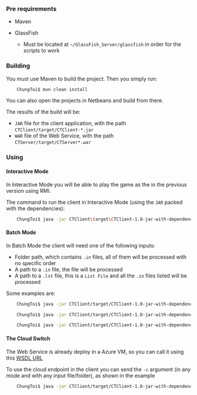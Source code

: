 ### Pre requirements
* Maven
* GlassFish

	* Must be located at `~/GlassFish_Server/glassfish` in order for the scripts to work

### Building

You must use Maven to build the project. Then you simply run:

```bash
	ChungToi$ mvn clean install
```

You can also open the projects in Netbeans and build from there.

The results of the build will be:
* `JAR` file for the client application, with the path `CTClient/target/CTClient-*.jar`
* `WAR` file of the Web Service, with the path `CTServer/target/CTServer*.war`

### Using

#### Interactive Mode
In Interactive Mode you will be able to play the game as the in the previous version using RMI.

The command to run the client in Interactive Mode (using the `JAR` packed with the dependencies):

```bash
	ChungToi$ java -jar CTClient\target\CTClient-1.0-jar-with-dependencies.jar
```

#### Batch Mode
In Batch Mode the client will need one of the following inputs:

* Folder path, which contains `.in` files, all of them will be processed with no specific order
* A path to a `.in` file, the file will be processed
* A path to a `.lst` file, this is a `List File` and all the `.in` files listed will be processed

Some examples are:
```bash
	ChungToi$ java -jar CTClient/target/CTClient-1.0-jar-with-dependencies.jar samples

	ChungToi$ java -jar CTClient/target/CTClient-1.0-jar-with-dependencies.jar samples/ChungToi-0000.in

	ChungToi$ java -jar CTClient/target/CTClient-1.0-jar-with-dependencies.jar samples/Batch1_List1.lst
```
#### The Cloud Switch

The Web Service is already deploy in a Azure VM, so you can call it using this [WSDL URL](http://solr-impbd.eastus.cloudapp.azure.com:8080/ctwebservice/ChungToiWS)

To use the cloud endpoint in the client you can send the `-c` argument (in any mode and with any input file/folder), as shown in the example

```bash
	ChungToi$ java -jar CTClient/target/CTClient-1.0-jar-with-dependencies.jar -c [file/folder]
```
